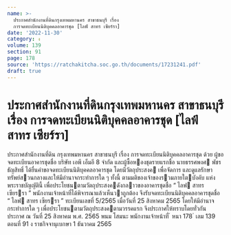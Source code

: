 ```yaml
---
name: >-
  ประกาศสำนักงานที่ดินกรุงเทพมหานคร สาขาธนบุรี เรื่อง
  การจดทะเบียนนิติบุคคลอาคารชุด [ไลฟ์ สาทร เซียร์รา]
date: '2022-11-30'
category: ง
volume: 139
section: 91
page: 178
source: 'https://ratchakitcha.soc.go.th/documents/17231241.pdf'
draft: true
---
```


# ประกาศสำนักงานที่ดินกรุงเทพมหานคร สาขาธนบุรี เรื่อง การจดทะเบียนนิติบุคคลอาคารชุด [ไลฟ์ สาทร เซียร์รา]

ประกาศสํานักงานที่ดิน กรุงเทพมหานคร สาขาธนบุรี เรื่อง การจดทะเบียนนิติบุคคลอาคารชุด ด้วย ผู้ขอจดทะเบียนอาคารชุดชื่อ บริษัท เอพี เอ็มอี 8 จํากัด และผู้ซื้อหองชุดรายแรกชื่อ นายธรรศพงศ พัชรธัญสิทธิ์ ได้ยื่นคําขอจดทะเบียนนิติบุคคลอาคารชุด โดยมีวัตถุประสงค เพื่อจัดการ และดูแลรักษาทรัพย์สวนกลางและให้มีอํานาจกระทําการใด ๆ ทั้งนี้ ตามมติของเจ้าของรวมภายใตบังคับ แห่งพระราชบัญญัตินี้ เพื่อประโยชนตามวัตถุประสงคดังกลาวของอาคารชุดชื่อ “ ไลฟ สาทร เซียรรา ” พนักงานเจ้าหน้าที่ได้พิจารณาแล้วเห็นวาถูกต้อง จึงรับจดทะเบียนนิติบุคคลอาคารชุดชื่อ “ ไลฟ สาทร เซียรรา ” ทะเบียนเลขที่ 5/2565 เมื่อวันที่ 25 สิงหาคม 2565 โดยให้มีอํานาจ กระทําการใด ๆ เพื่อประโยชนตามวัตถุประสงคตามวรรคแรก จึงประกาศให้ทราบโดยทั่วกัน ประกาศ ณ วันที่ 25 สิงหาคม พ.ศ. 2565 พนม โสมนะ พนักงานเจ้าหน้าที่ ้ หนา 178 ่ เลม 139 ตอนที่ 91 ง ราชกิจจานุเบกษา 1 ธันวาคม 2565

